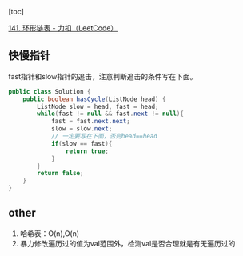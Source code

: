 [toc]

[141. 环形链表 - 力扣（LeetCode）](https://leetcode.cn/problems/linked-list-cycle/)

## 快慢指针

fast指针和slow指针的追击，注意判断追击的条件写在下面。
```java
public class Solution {
    public boolean hasCycle(ListNode head) {
        ListNode slow = head, fast = head;
        while(fast != null && fast.next != null){
            fast = fast.next.next;
            slow = slow.next;
            // 一定要写在下面，否则head==head
            if(slow == fast){
                return true;
            }
        }
        return false;
    }
}
```

## other

1. 哈希表：O(n),O(n)
2. 暴力修改遍历过的值为val范围外，检测val是否合理就是有无遍历过的